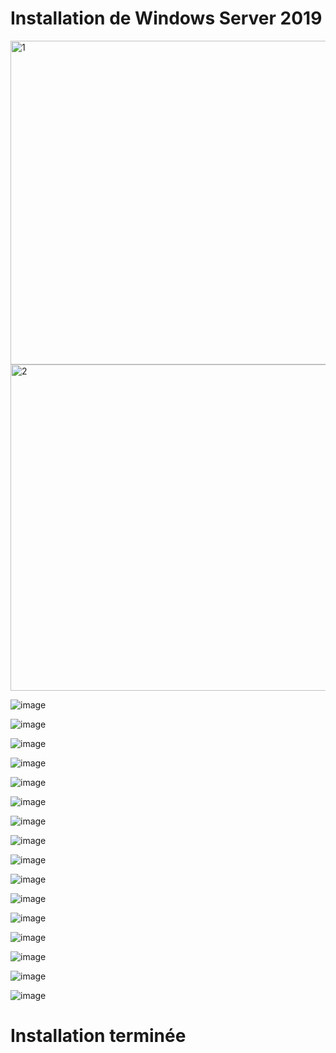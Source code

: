 # Installation de Windows Server 2019

<img width="518" alt="1" src="https://user-images.githubusercontent.com/97314712/235937030-985f757f-04d8-436d-a4e9-6fc928077ae4.png">

<img width="522" alt="2" src="https://user-images.githubusercontent.com/97314712/235937406-a426d085-202a-478b-b53c-39df97511089.png">


![image](https://user-images.githubusercontent.com/97314712/235940506-08558b9e-f4ca-4ab0-93f2-2ca465e5fb19.png)

![image](https://user-images.githubusercontent.com/97314712/235940625-28a8cd18-e426-48f7-878e-40b4cad5b79c.png)

![image](https://user-images.githubusercontent.com/97314712/235940666-a83a2009-eef6-4d8b-8489-514b3667a8cb.png)

![image](https://user-images.githubusercontent.com/97314712/235940914-55d679a2-995d-4019-b57f-47a8f785cddf.png)

![image](https://user-images.githubusercontent.com/97314712/235940966-e8436ca4-b10a-4177-ab88-d308e0d62d78.png)

![image](https://user-images.githubusercontent.com/97314712/235944254-e8b6a8b1-f422-4c1a-b9ca-9cfddba72460.png)

![image](https://user-images.githubusercontent.com/97314712/235944417-f67b5121-736a-4245-81c7-29331e21394e.png)

![image](https://user-images.githubusercontent.com/97314712/235944459-0581c910-5fab-42fd-8254-95b50143f4a5.png)

![image](https://user-images.githubusercontent.com/97314712/235947983-c2793b11-69f2-4fb1-8c42-dc0b3b724cbb.png)

![image](https://user-images.githubusercontent.com/97314712/235946747-e0cb2d4a-553a-492b-9c9a-a4315f45caca.png)

![image](https://user-images.githubusercontent.com/97314712/235946842-7721b9a2-e02c-4327-a024-7995b2e65b76.png)

![image](https://user-images.githubusercontent.com/97314712/235946901-778b174f-e55e-43a2-80ae-12b3a43d97fc.png)

![image](https://user-images.githubusercontent.com/97314712/235946958-d65205f1-4506-4c08-bfb7-9b365920e413.png)

![image](https://user-images.githubusercontent.com/97314712/235947012-4050745e-1f32-4317-a351-fdd62713b8a7.png)

![image](https://user-images.githubusercontent.com/97314712/235947081-951ca993-af87-4921-9ff2-d8a9d477fd95.png)

![image](https://user-images.githubusercontent.com/97314712/235947170-bf70d106-817d-4087-8d1d-5d885c9390f2.png)

#                         Installation terminée

